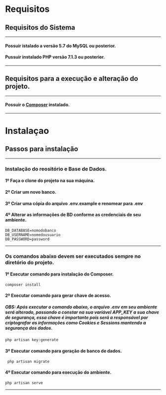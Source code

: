 # Requisitos

## Requisitos do Sistema
---------------------------------
#### Possuir istalado a versão 5.7 do MySQL ou posterior.

#### Pussuir instalado PHP versão 7.1.3 ou posterior.
---------------------------------

## Requisitos para a execução e alteração do projeto.
---------------------------------
#### Possuir o [Composer][1] instalado.

---------------------------------


# Instalaçao

## Passos para instalação
---------------------------------
### Instalação do reositório e Base de Dados.

#### 1º Faça o clone do projeto na sua máquina.

#### 2º Criar um novo banco.

#### 3º Criar uma cópia do arquivo .env.example e renomear para .env

#### 4º Alterar as informações de BD conforme as credenciais de seu ambiente.

	DB_DATABASE=nomodobanco
	DB_USERNAME=nomedousuario
	DB_PASSWORD=password

---------------------------------
### Os comandos abaixo devem ser executados sempre no diretório do projeto.

#### 1º Executar comando para instalação do Composer.
	composer install

#### 2º Executar comando para gerar chave de acesso.
##### OBS: Após executar o comando abaixo, o arquivo .env em seu ambiente será alterado, passando a constar na sua  variável APP_KEY  a sua chave de segurança, essa chave é importante pois será a responsável por criptografar as informações como Cookies e Sessions mantendo a segurança dos dados.
	php artisan key:generate

#### 3º Executar comando para geração de banco de dados.
	 php artisan migrate

#### 4º Executar comando para execução do ambiente.
	php artisan serve
---------------------------------


[1]: https://getcomposer.org/
[2]: https://nodejs.org/en/
